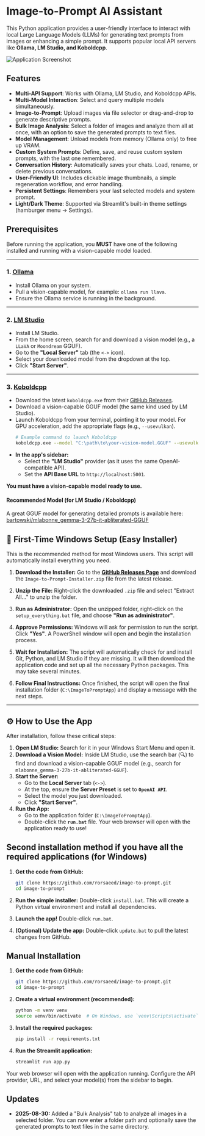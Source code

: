 # Image-to-Prompt AI Assistant

This Python application provides a user-friendly interface to interact with local Large Language Models (LLMs) for generating text prompts from images or enhancing a simple prompt. It supports popular local API servers like **Ollama, LM Studio, and Koboldcpp**.

![Application Screenshot](https://github.com/rorsaeed/image-to-prompt/blob/main/Screenshot.png)

## Features

- **Multi-API Support**: Works with Ollama, LM Studio, and Koboldcpp APIs.
- **Multi-Model Interaction**: Select and query multiple models simultaneously.
- **Image-to-Prompt**: Upload images via file selector or drag-and-drop to generate descriptive prompts.
- **Bulk Image Analysis**: Select a folder of images and analyze them all at once, with an option to save the generated prompts to text files.
- **Model Management**: Unload models from memory (Ollama only) to free up VRAM.
- **Custom System Prompts**: Define, save, and reuse custom system prompts, with the last one remembered.
- **Conversation History**: Automatically saves your chats. Load, rename, or delete previous conversations.
- **User-Friendly UI**: Includes clickable image thumbnails, a simple regeneration workflow, and error handling.
- **Persistent Settings**: Remembers your last selected models and system prompt.
- **Light/Dark Theme**: Supported via Streamlit's built-in theme settings (hamburger menu -> Settings).

## Prerequisites

Before running the application, you **MUST** have one of the following installed and running with a vision-capable model loaded.

---

### 1. **[Ollama](https://ollama.com/)**
-   Install Ollama on your system.
-   Pull a vision-capable model, for example: `ollama run llava`.
-   Ensure the Ollama service is running in the background.

---

### 2. **[LM Studio](https://lmstudio.ai/)**
-   Install LM Studio.
-   From the home screen, search for and download a vision model (e.g., a `LLaVA` or `Moondream` GGUF).
-   Go to the **"Local Server"** tab (the `<->` icon).
-   Select your downloaded model from the dropdown at the top.
-   Click **"Start Server"**.

---

### 3. **[Koboldcpp](https://github.com/LostRuins/koboldcpp)**
-   Download the latest `koboldcpp.exe` from their [GitHub Releases](https://github.com/LostRuins/koboldcpp/releases).
-   Download a vision-capable GGUF model (the same kind used by LM Studio).
-   Launch Koboldcpp from your terminal, pointing it to your model. For GPU acceleration, add the appropriate flags (e.g., `--usevulkan`).
    ```bash
    # Example command to launch Koboldcpp
    koboldcpp.exe --model "C:\path\to\your-vision-model.GGUF" --usevulkan
    ```
-   **In the app's sidebar:**
    -   Select the **"LM Studio"** provider (as it uses the same OpenAI-compatible API).
    -   Set the **API Base URL** to `http://localhost:5001`.

**You must have a vision-capable model ready to use.**

#### Recommended Model (for LM Studio / Koboldcpp)
A great GGUF model for generating detailed prompts is available here:
[bartowski/mlabonne_gemma-3-27b-it-abliterated-GGUF](https://huggingface.co/bartowski/mlabonne_gemma-3-27b-it-abliterated-GGUF)



## 🚀 First-Time Windows Setup (Easy Installer)

This is the recommended method for most Windows users. This script will automatically install everything you need.

1.  **Download the Installer:**
    Go to the [**GitHub Releases Page**](https://github.com/rorsaeed/image-to-prompt/releases) and download the `Image-to-Prompt-Installer.zip` file from the latest release.

2.  **Unzip the File:**
    Right-click the downloaded `.zip` file and select "Extract All..." to unzip the folder.

3.  **Run as Administrator:**
    Open the unzipped folder, right-click on the `setup_everything.bat` file, and choose **"Run as administrator"**.


4.  **Approve Permissions:**
    Windows will ask for permission to run the script. Click **"Yes"**. A PowerShell window will open and begin the installation process.

5.  **Wait for Installation:**
    The script will automatically check for and install Git, Python, and LM Studio if they are missing. It will then download the application code and set up all the necessary Python packages. This may take several minutes.

6.  **Follow Final Instructions:**
    Once finished, the script will open the final installation folder (`C:\ImageToPromptApp`) and display a message with the next steps.

---

## ⚙️ How to Use the App

After installation, follow these critical steps:

1.  **Open LM Studio:** Search for it in your Windows Start Menu and open it.
2.  **Download a Vision Model:** Inside LM Studio, use the search bar (🔍) to find and download a vision-capable GGUF model (e.g., search for `mlabonne_gemma-3-27b-it-abliterated-GGUF`).
3.  **Start the Server:**
    -   Go to the **Local Server** tab (`<->`).
    -   At the top, ensure the **Server Preset** is set to **`OpenAI API`**.
    -   Select the model you just downloaded.
    -   Click **"Start Server"**.
4.  **Run the App:**
    -   Go to the application folder (`C:\ImageToPromptApp`).
    -   Double-click the **`run.bat`** file. Your web browser will open with the application ready to use!



## Second installation method if you have all the required applications (for Windows)

1.  **Get the code from GitHub:**
    ```bash
    git clone https://github.com/rorsaeed/image-to-prompt.git
    cd image-to-prompt
    ```

2.  **Run the simple installer:**
    Double-click `install.bat`. This will create a Python virtual environment and install all dependencies.

3.  **Launch the app!**
    Double-click `run.bat`.

4.  **(Optional) Update the app:**
    Double-click `update.bat` to pull the latest changes from GitHub.

## Manual Installation

1.  **Get the code from GitHub:**
    ```bash
    git clone https://github.com/rorsaeed/image-to-prompt.git
    cd image-to-prompt
    ```

2.  **Create a virtual environment (recommended):**
    ```bash
    python -m venv venv
    source venv/bin/activate  # On Windows, use `venv\Scripts\activate`
    ```

3.  **Install the required packages:**
    ```bash
    pip install -r requirements.txt
    ```

4.  **Run the Streamlit application:**
    ```bash
    streamlit run app.py
    ```

Your web browser will open with the application running. Configure the API provider, URL, and select your model(s) from the sidebar to begin.

## Updates
-   **2025-08-30:** Added a "Bulk Analysis" tab to analyze all images in a selected folder. You can now enter a folder path and optionally save the generated prompts to text files in the same directory.

